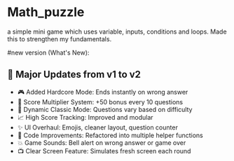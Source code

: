 # Math_puzzle
a simple mini game which uses variable, inputs, conditions and loops. Made this to strengthen my fundamentals.

#new version (What's New):
## 🔄 Major Updates from v1 to v2

- 🎮 Added Hardcore Mode: Ends instantly on wrong answer
- 🎯 Score Multiplier System: +50 bonus every 10 questions
- 🧠 Dynamic Classic Mode: Questions vary based on difficulty
- 📈 High Score Tracking: Improved and modular
- ✨ UI Overhaul: Emojis, cleaner layout, question counter
- 🔧 Code Improvements: Refactored into multiple helper functions
- 💥 Game Sounds: Bell alert on wrong answer or game over
- 📺 Clear Screen Feature: Simulates fresh screen each round
